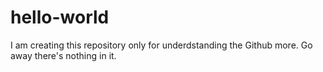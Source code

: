 # hello-world
I am creating this repository only for underdstanding the Github more. Go away there's nothing in it.
